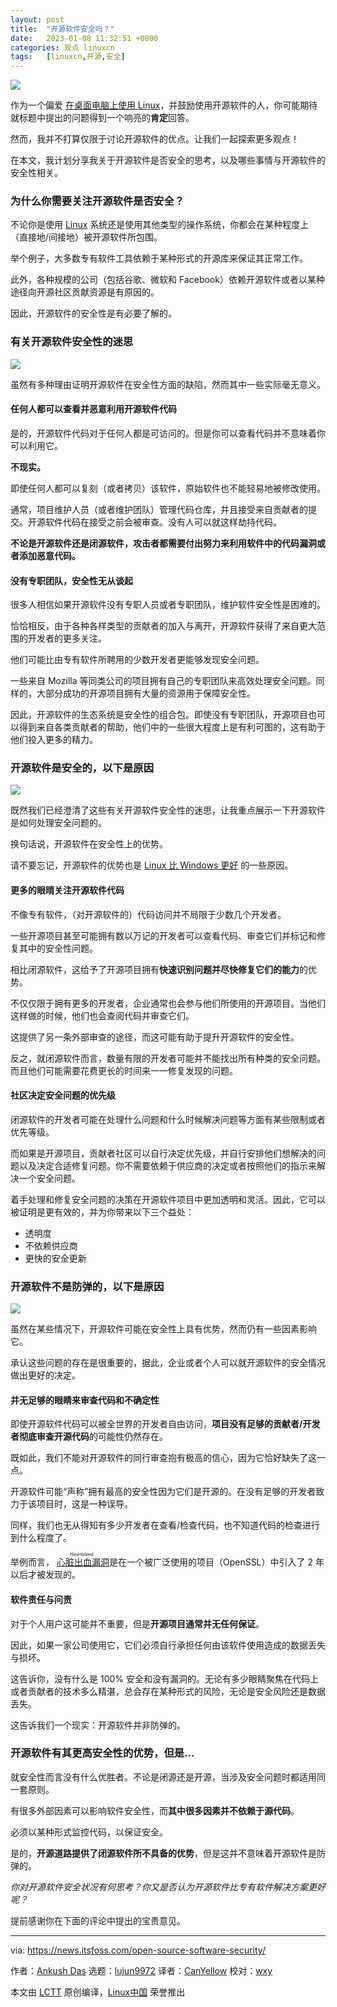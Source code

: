 ```yaml
---
layout: post
title:	"开源软件安全吗？"
date:	2023-01-08 11:32:51 +0800 
categories:	观点 linuxcn 
tags:	[linuxcn,开源,安全]
---
```



![](/Asserts/Images/album/202301/08/113251hs4pjm11e0gm6703.jpg)


作为一个偏爱 [在桌面电脑上使用 Linux](https://news.itsfoss.com/linux-foundation-linux-desktop/)，并鼓励使用开源软件的人，你可能期待就标题中提出的问题得到一个响亮的**肯定**回答。


然而，我并不打算仅限于讨论开源软件的优点。让我们一起探索更多观点！


在本文，我计划分享我关于开源软件是否安全的思考，以及哪些事情与开源软件的安全性相关。


### 为什么你需要关注开源软件是否安全？


不论你是使用 [Linux](https://itsfoss.com/what-is-linux-distribution/) 系统还是使用其他类型的操作系统，你都会在某种程度上（直接地/间接地）被开源软件所包围。


举个例子，大多数专有软件工具依赖于某种形式的开源库来保证其正常工作。


此外，各种规模的公司（包括谷歌、微软和 Facebook）依赖开源软件或者以某种途径向开源社区贡献资源是有原因的。


因此，开源软件的安全性是有必要了解的。


### 有关开源软件安全性的迷思


![](/Asserts/Images/album/202301/08/113252lutkbk3mctkutcke.png)


虽然有多种理由证明开源软件在安全性方面的缺陷，然而其中一些实际毫无意义。


#### 任何人都可以查看并恶意利用开源软件代码


是的，开源软件代码对于任何人都是可访问的。但是你可以查看代码并不意味着你可以利用它。


**不现实。**


即使任何人都可以复刻（或者拷贝）该软件，原始软件也不能轻易地被修改使用。


通常，项目维护人员（或者维护团队）管理代码仓库，并且接受来自贡献者的提交。开源软件代码在接受之前会被审查。没有人可以就这样劫持代码。


**不论是开源软件还是闭源软件，攻击者都需要付出努力来利用软件中的代码漏洞或者添加恶意代码。**


#### 没有专职团队，安全性无从谈起


很多人相信如果开源软件没有专职人员或者专职团队，维护软件安全性是困难的。


恰恰相反，由于各种各样类型的贡献者的加入与离开，开源软件获得了来自更大范围的开发者的更多关注。


他们可能比由专有软件所聘用的少数开发者更能够发现安全问题。


一些来自 Mozilla 等同类公司的项目拥有自己的专职团队来高效处理安全问题。同样的，大部分成功的开源项目拥有大量的资源用于保障安全性。


因此，开源软件的生态系统是安全性的组合包。即使没有专职团队，开源项目也可以得到来自各类贡献者的帮助，他们中的一些很大程度上是有利可图的，这有助于他们投入更多的精力。


### 开源软件是安全的，以下是原因


![](/Asserts/Images/album/202301/08/113252ec7g3hhhxjf3zb1g.png)


既然我们已经澄清了这些有关开源软件安全性的迷思，让我重点展示一下开源软件是如何处理安全问题的。


换句话说，开源软件在安全性上的优势。


请不要忘记，开源软件的优势也是 [Linux 比 Windows 更好](https://itsfoss.com/linux-better-than-windows/) 的一些原因。


#### 更多的眼晴关注开源软件代码


不像专有软件，（对开源软件的）代码访问并不局限于少数几个开发者。


一些开源项目甚至可能拥有数以万记的开发者可以查看代码、审查它们并标记和修复其中的安全性问题。


相比闭源软件，这给予了开源项目拥有**快速识别问题并尽快修复它们的能力**的优势。


不仅仅限于拥有更多的开发者，企业通常也会参与他们所使用的开源项目。当他们这样做的时候，他们也会查阅代码并审查它们。


这提供了另一条外部审查的途径，而这可能有助于提升开源软件的安全性。


反之，就闭源软件而言，数量有限的开发者可能并不能找出所有种类的安全问题。而且他们可能需要花费更长的时间来一一修复发现的问题。


#### 社区决定安全问题的优先级


闭源软件的开发者可能在处理什么问题和什么时候解决问题等方面有某些限制或者优先等级。


而如果是开源项目，贡献者社区可以自行决定优先级，并自行安排他们想解决的问题以及决定合适修复问题。你不需要依赖于供应商的决定或者按照他们的指示来解决一个安全问题。


着手处理和修复安全问题的决策在开源软件项目中更加透明和灵活。因此，它可以被证明是更有效的，并为你带来以下三个益处：


* 透明度
* 不依赖供应商
* 更快的安全更新


### 开源软件不是防弹的，以下是原因


![](/Asserts/Images/album/202301/08/113253l2t4qtqz3twa5tk2.jpg)


虽然在某些情况下，开源软件可能在安全性上具有优势，然而仍有一些因素影响它。


承认这些问题的存在是很重要的，据此，企业或者个人可以就开源软件的安全情况做出更好的决定。


#### 并无足够的眼睛来审查代码和不确定性


即使开源软件代码可以被全世界的开发者自由访问，**项目没有足够的贡献者/开发者彻底审查开源代码**的可能性仍然存在。


既如此，我们不能对开源软件的同行审查抱有极高的信心，因为它恰好缺失了这一点。


开源软件可能“声称”拥有最高的安全性因为它们是开源的。在没有足够的开发者致力于该项目时，这是一种误导。


同样，我们也无从得知有多少开发者在查看/检查代码，也不知道代码的检查进行到什么程度了。


举例而言，<ruby> <a href="https://www.cve.org/CVERecord?id=CVE-2014-0160">  心脏出血漏洞 </a> <rt>  Heartbleed </rt></ruby> 是在一个被广泛使用的项目（OpenSSL）中引入了 2 年以后才被发现的。


#### 软件责任与问责


对于个人用户这可能并不重要，但是**开源项目通常并无任何保证**。


因此，如果一家公司使用它，它们必须自行承担任何由该软件使用造成的数据丢失与损坏。


这告诉你，没有什么是 100% 安全和没有漏洞的。无论有多少眼睛聚焦在代码上或者贡献者的技术多么精湛，总会存在某种形式的风险，无论是安全风险还是数据丢失。


这告诉我们一个现实：开源软件并非防弹的。


### 开源软件有其更高安全性的优势，但是...


就安全性而言没有什么优胜者。不论是闭源还是开源，当涉及安全问题时都适用同一套原则。


有很多外部因素可以影响软件安全性，而**其中很多因素并不依赖于源代码**。


必须以某种形式监控代码，以保证安全。


是的，**开源道路提供了闭源软件所不具备的优势**，但是这并不意味着开源软件是防弹的。


*你对开源软件安全状况有何思考？你又是否认为开源软件比专有软件解决方案更好呢？*


提前感谢你在下面的评论中提出的宝贵意见。




---


via: <https://news.itsfoss.com/open-source-software-security/>


作者：[Ankush Das](https://news.itsfoss.com/author/ankush/) 选题：[lujun9972](https://github.com/lujun9972) 译者：[CanYellow](https://github.com/CanYellow) 校对：[wxy](https://github.com/wxy)


本文由 [LCTT](https://github.com/LCTT/TranslateProject) 原创编译，[Linux中国](https://linux.cn/) 荣誉推出
